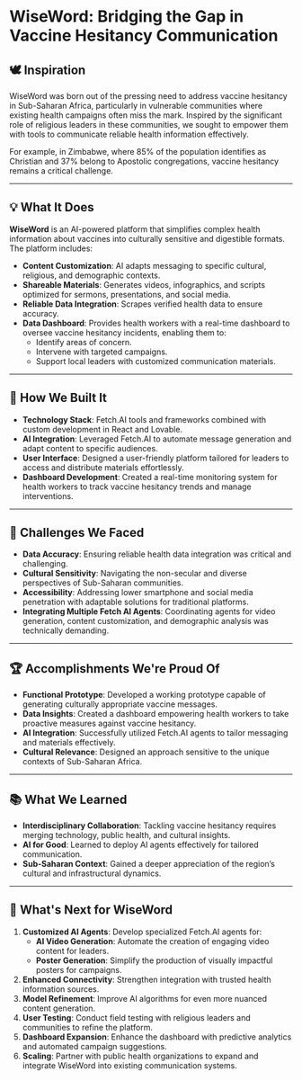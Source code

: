 # WiseWord: Bridging the Gap in Vaccine Hesitancy Communication

## 🕊 Inspiration  
WiseWord was born out of the pressing need to address vaccine hesitancy in Sub-Saharan Africa, particularly in vulnerable communities where existing health campaigns often miss the mark. Inspired by the significant role of religious leaders in these communities, we sought to empower them with tools to communicate reliable health information effectively.  

For example, in Zimbabwe, where 85% of the population identifies as Christian and 37% belong to Apostolic congregations, vaccine hesitancy remains a critical challenge.

---

## 💡 What It Does  
**WiseWord** is an AI-powered platform that simplifies complex health information about vaccines into culturally sensitive and digestible formats. The platform includes:  

- **Content Customization**: AI adapts messaging to specific cultural, religious, and demographic contexts.  
- **Shareable Materials**: Generates videos, infographics, and scripts optimized for sermons, presentations, and social media.  
- **Reliable Data Integration**: Scrapes verified health data to ensure accuracy.  
- **Data Dashboard**: Provides health workers with a real-time dashboard to oversee vaccine hesitancy incidents, enabling them to:  
  - Identify areas of concern.  
  - Intervene with targeted campaigns.  
  - Support local leaders with customized communication materials.  

---

## 🔧 How We Built It  
- **Technology Stack**: Fetch.AI tools and frameworks combined with custom development in React and Lovable.  
- **AI Integration**: Leveraged Fetch.AI to automate message generation and adapt content to specific audiences.  
- **User Interface**: Designed a user-friendly platform tailored for leaders to access and distribute materials effortlessly.  
- **Dashboard Development**: Created a real-time monitoring system for health workers to track vaccine hesitancy trends and manage interventions.  

---

## 🚧 Challenges We Faced  
- **Data Accuracy**: Ensuring reliable health data integration was critical and challenging.  
- **Cultural Sensitivity**: Navigating the non-secular and diverse perspectives of Sub-Saharan communities.  
- **Accessibility**: Addressing lower smartphone and social media penetration with adaptable solutions for traditional platforms.  
- **Integrating Multiple Fetch AI Agents**: Coordinating agents for video generation, content customization, and demographic analysis was technically demanding.  

---

## 🏆 Accomplishments We're Proud Of  
- **Functional Prototype**: Developed a working prototype capable of generating culturally appropriate vaccine messages.  
- **Data Insights**: Created a dashboard empowering health workers to take proactive measures against vaccine hesitancy.  
- **AI Integration**: Successfully utilized Fetch.AI agents to tailor messaging and materials effectively.  
- **Cultural Relevance**: Designed an approach sensitive to the unique contexts of Sub-Saharan Africa.  

---

## 📚 What We Learned  
- **Interdisciplinary Collaboration**: Tackling vaccine hesitancy requires merging technology, public health, and cultural insights.  
- **AI for Good**: Learned to deploy AI agents effectively for tailored communication.  
- **Sub-Saharan Context**: Gained a deeper appreciation of the region’s cultural and infrastructural dynamics.  

---

## 🚀 What's Next for WiseWord  
1. **Customized AI Agents**: Develop specialized Fetch.AI agents for:  
   - **AI Video Generation**: Automate the creation of engaging video content for leaders.  
   - **Poster Generation**: Simplify the production of visually impactful posters for campaigns.  
2. **Enhanced Connectivity**: Strengthen integration with trusted health information sources.  
3. **Model Refinement**: Improve AI algorithms for even more nuanced content generation.  
4. **User Testing**: Conduct field testing with religious leaders and communities to refine the platform.  
5. **Dashboard Expansion**: Enhance the dashboard with predictive analytics and automated campaign suggestions.  
6. **Scaling**: Partner with public health organizations to expand and integrate WiseWord into existing communication systems.  
